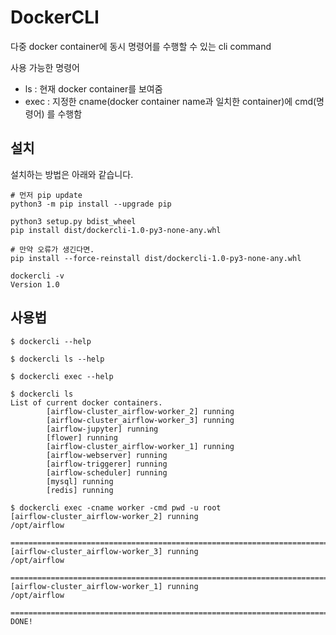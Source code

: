 # DockerCLI

다중 docker container에 동시 명령어를 수행할 수 있는 cli command

사용 가능한 명령어
- ls : 현재 docker container를 보여줌
- exec : 지정한 cname(docker container name과 일치한 container)에 cmd(명령어) 를 수행함

## 설치
설치하는 방법은 아래와 같습니다.

```
# 먼저 pip update
python3 -m pip install --upgrade pip

python3 setup.py bdist_wheel
pip install dist/dockercli-1.0-py3-none-any.whl

# 만약 오류가 생긴다면.
pip install --force-reinstall dist/dockercli-1.0-py3-none-any.whl

dockercli -v
Version 1.0
```

## 사용법
```
$ dockercli --help

$ dockercli ls --help

$ dockercli exec --help

$ dockercli ls                                              
List of current docker containers.
        [airflow-cluster_airflow-worker_2] running
        [airflow-cluster_airflow-worker_3] running
        [airflow-jupyter] running
        [flower] running
        [airflow-cluster_airflow-worker_1] running
        [airflow-webserver] running
        [airflow-triggerer] running
        [airflow-scheduler] running
        [mysql] running
        [redis] running

$ dockercli exec -cname worker -cmd pwd -u root
[airflow-cluster_airflow-worker_2] running
/opt/airflow

====================================================================================================
[airflow-cluster_airflow-worker_3] running
/opt/airflow

====================================================================================================
[airflow-cluster_airflow-worker_1] running
/opt/airflow

====================================================================================================
DONE!

```

